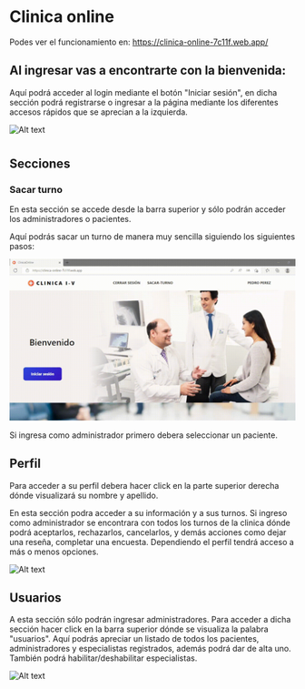 # Clinica online

Podes ver el funcionamiento en: https://clinica-online-7c11f.web.app/

## Al ingresar vas a encontrarte con la bienvenida: 

Aquí podrá acceder al login mediante el botón "Iniciar sesión", en dicha sección podrá registrarse o ingresar a la página mediante los diferentes accesos rápidos que se aprecian a la izquierda.

![Alt text](./src/assets/gif/1.gif?raw=true)
#
## Secciones

### Sacar turno

En esta sección se accede desde la barra superior y sólo podrán acceder los administradores o pacientes.

Aquí podrás sacar un turno de manera muy sencilla siguiendo los siguientes pasos:

![Alt text](./src/assets/gif/2.gif?raw=true)

Si ingresa como administrador primero debera seleccionar un paciente.

## Perfil

Para acceder a su perfil debera hacer click en la parte superior derecha dónde visualizará su nombre y apellido.

En esta sección podra acceder a su información y a sus turnos. Si ingreso como administrador se encontrara con todos los turnos de la clinica dónde podrá aceptarlos, rechazarlos, cancelarlos, y demás acciones como dejar una reseña, completar una encuesta. Dependiendo el perfil tendrá acceso a más o menos opciones.

![Alt text](./src/assets/gif/3.gif?raw=true)

## Usuarios

A esta sección sólo podrán ingresar administradores. Para acceder a dicha sección hacer click en la barra superior dónde se visualiza la palabra "usuarios".
Aquí podrás apreciar un listado de todos los pacientes, administradores y especialistas registrados, además podrá dar de alta uno. También podrá habilitar/deshabilitar especialistas.

![Alt text](./src/assets/gif/4.gif?raw=true)


